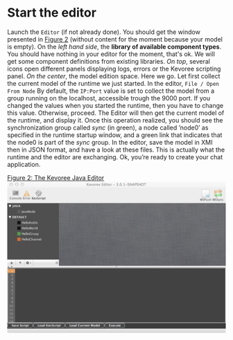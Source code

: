 # Start the editor

Launch the `Editor` (if not already done).
You should get the window presented in [Figure 2](#fig-editor) (without content for the moment because your model is empty).
On the *left hand side*, the **library of available component types**. You should have nothing in your editor for the moment, that's ok. We will get some component definitions from existing libraries.
*On top*, several icons open different panels displaying logs, errors or the Kevoree scripting panel.
*On the center*, the model edition space.
Here we go. Let first collect the current model of the runtime we just started. In the editor,
`File / Open From Node`
By default, the `IP:Port` value is set to collect the model from a group running on the localhost, accessible trough the 9000 port. If you changed the values when you started the runtime, then you have to change this value. Otherwise, proceed.
The Editor will then get the current model of the runtime, and display it. Once this operation realized, you should see the synchronization group called *sync* (in green), a node called ’node0’ as specified in the runtime startup window, and a green link that indicates that the node0 is part of the *sync* group.
In the editor, save the model in XMI then in JSON format, and have a look at these files. This is actually what the runtime and the editor are exchanging.
Ok, you’re ready to create your chat application.

[Figure 2: The Kevoree Java Editor](id:fig-runtime)
![img/editor](editor.png)
